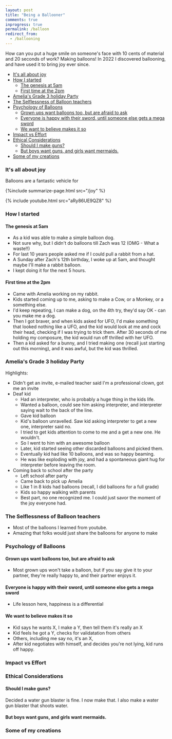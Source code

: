 ```yaml
---
layout: post
title: "Being a Ballooner"
comments: true
inprogress: true
permalink: /balloon
redirect_from:
  - /ballooning
---
```


How can you put a huge smile on someone's face with 10 cents of material and 20 seconds of work? Making balloons! In 2022 I discovered ballooning, and have used it to bring joy ever since.

<!-- prettier-ignore-start -->
<!-- vim-markdown-toc GFM -->

- [It's all about joy](#its-all-about-joy)
- [How I started](#how-i-started)
    - [The genesis at 5am](#the-genesis-at-5am)
    - [First time at the 2pm](#first-time-at-the-2pm)
- [Amelia's Grade 3 holiday Party](#amelias-grade-3-holiday-party)
- [The Selflessness of Balloon teachers](#the-selflessness-of-balloon-teachers)
- [Psychology of Balloons](#psychology-of-balloons)
    - [Grown ups want balloons too, but are afraid to ask](#grown-ups-want-balloons-too-but-are-afraid-to-ask)
    - [Everyone is happy with their sword, until someone else gets a mega sword](#everyone-is-happy-with-their-sword-until-someone-else-gets-a-mega-sword)
    - [We want to believe makes it so](#we-want-to-believe-makes-it-so)
- [Impact vs Effort](#impact-vs-effort)
- [Ethical Considerations](#ethical-considerations)
    - [Should I make guns?](#should-i-make-guns)
    - [But boys want guns, and girls want mermaids.](#but-boys-want-guns-and-girls-want-mermaids)
- [Some of my creations](#some-of-my-creations)

<!-- vim-markdown-toc -->
<!-- prettier-ignore-end -->

### It's all about joy

Balloons are a fantastic vehicle for

{%include summarize-page.html src="/joy" %}

{% include youtube.html src="aRy86UE9QZ8" %}

### How I started

#### The genesis at 5am

- As a kid was able to make a simple balloon dog.
- Not sure why, but I didn't do balloons till Zach was 12 (OMG - What a waste!!)
- For last 10 years people asked me if I could pull a rabbit from a hat.
- A Sunday after Zach's 12th birthday, I woke up at 5am, and thought maybe I'll make a rabbit balloon.
- I kept doing it for the next 5 hours.

#### First time at the 2pm

- Came with Amelia working on my rabbit.
- Kids started coming up to me, asking to make a Cow, or a Monkey, or a something else.
- I'd keep repeating, I can make a dog, on the 4th try, they'd say OK - can you make me a dog.
- Then I got braver, and when kids asked for UFO, I'd make something that looked nothing like a UFO, and the kid would look at me and cock their head, checking if I was trying to trick them. After 30 seconds of me holding my composure, the kid would run off thrilled with her UFO.
- Then a kid asked for a bunny, and I tried making one (recall just starting out this morning), and it was awful, but the kid was thrilled.

### Amelia's Grade 3 holiday Party

Highlights:

- Didn't get an invite, e-mailed teacher said I'm a professional clown, got me an invite
- Deaf kid
  - Had an interpreter, who is probably a huge thing in the kids life.
  - Wanted a balloon, could see him asking interpreter, and interpreter saying wait to the back of the line.
  - Gave kid balloon
  - Kid's balloon unravelled. Saw kid asking interpreter to get a new one, interpreter said no.
  - I tried to get kids attention to come to me and a get a new one. He wouldn't.
  - So I went to him with an awesome balloon
  - Later, kid started seeing other discarded balloons and picked them.
  - Eventually kid had like 10 balloons, and was so happy beaming.
  - He was like exploding with joy, and had a spontaneous giant hug for interpreter before leaving the room.
- Coming back to school after the party
  - Left school after party
  - Came back to pick up Amelia
  - Like 1 in 8 kids had balloons (recall, I did balloons for a full grade)
  - Kids so happy walking with parents
  - Best part, no one recognized me. I could just savor the moment of the joy everyone had.

### The Selflessness of Balloon teachers

- Most of the balloons I learned from youtube.
- Amazing that folks would just share the balloons for anyone to make

### Psychology of Balloons

#### Grown ups want balloons too, but are afraid to ask

- Most grown ups won't take a balloon, but if you say give it to your partner, they're really happy to, and their partner enjoys it.

#### Everyone is happy with their sword, until someone else gets a mega sword

- Life lesson here, happiness is a differential

#### We want to believe makes it so

- Kid says he wants X, I make a Y, then tell them it's really an X
- Kid feels he got a Y, checks for validatation from others
- Others, including me say no, it's an X,
- After kid negotiates with himself, and decides you're not lying, kid runs off happy.

### Impact vs Effort

### Ethical Considerations

#### Should I make guns?

Decided a water gun blaster is fine. I now make that. I also make a water gun blaster that shoots water.

#### But boys want guns, and girls want mermaids.

### Some of my creations
